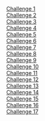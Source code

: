 [Challenge 1](https://practice.geeksforgeeks.org/problems/missing-number-in-array1416/1?page=1&sprint=ca8ae412173dbd8346c26a0295d098fd&sortBy=difficulty)<br>
[Challenge 2](https://practice.geeksforgeeks.org/problems/wave-array-1587115621/1?page=1&sprint=ca8ae412173dbd8346c26a0295d098fd&sortBy=submissions)<br>
[Challenge 3](https://practice.geeksforgeeks.org/problems/maximum-value-in-a-bitonic-array3001/1?page=1&sprint=ca8ae412173dbd8346c26a0295d098fd&sortBy=submissions)<br>
[Challenge 4](https://practice.geeksforgeeks.org/problems/maximum-of-all-subarrays-of-size-k3101/1?page=1&sprint=ca8ae412173dbd8346c26a0295d098fd&sortBy=difficulty)<br>
[Challenge 5](https://practice.geeksforgeeks.org/problems/coin-change2448/1?page=1&sprint=ca8ae412173dbd8346c26a0295d098fd&sortBy=submissions)<br>
[Challenge 6](https://practice.geeksforgeeks.org/problems/anagram-1587115620/1?page=1&sprint=ca8ae412173dbd8346c26a0295d098fd&sortBy=submissions)<br>
[Challenge 7](https://practice.geeksforgeeks.org/problems/insertion-sort/1?page=1&sprint=ca8ae412173dbd8346c26a0295d098fd&sortBy=submissions)<br>
[Challenge 8](https://practice.geeksforgeeks.org/problems/transpose-of-matrix-1587115621/1?page=1&sprint=ca8ae412173dbd8346c26a0295d098fd&sortBy=submissions)<br>
[Challenge 9](https://practice.geeksforgeeks.org/problems/rotate-by-90-degree-1587115621/1?page=1&sprint=ca8ae412173dbd8346c26a0295d098fd&sortBy=submissions)<br>
[Challenge 10](https://practice.geeksforgeeks.org/problems/summed-matrix5834/1?page=1&sprint=ca8ae412173dbd8346c26a0295d098fd&sortBy=submissions)<br>
[Challenge 11](https://practice.geeksforgeeks.org/problems/maximum-sum-rectangle2948/1?page=1&sprint=ca8ae412173dbd8346c26a0295d098fd&sortBy=submissions)<br>
[Challenge 12](https://practice.geeksforgeeks.org/problems/count-palindrome-sub-strings-of-a-string0652/1?page=1&sprint=ca8ae412173dbd8346c26a0295d098fd&sortBy=submissions)<br>
[Challenge 13](https://practice.geeksforgeeks.org/problems/check-whether-k-th-bit-is-set-or-not-1587115620/1?page=1&sprint=ca8ae412173dbd8346c26a0295d098fd&sortBy=submissions)<br>
[Challenge 14](https://practice.geeksforgeeks.org/problems/node-at-a-given-index-in-linked-list/1?page=1&sprint=ca8ae412173dbd8346c26a0295d098fd&sortBy=submissions)<br>
[Challenge 15](https://practice.geeksforgeeks.org/problems/find-nk-th-node-in-linked-list/1?page=1&sprint=ca8ae412173dbd8346c26a0295d098fd&sortBy=submissions)<br>
[Challenge 16](https://practice.geeksforgeeks.org/problems/reverse-a-linked-list/1?page=1&sprint=ca8ae412173dbd8346c26a0295d098fd&sortBy=submissions)<br>
[Challenge 17](https://practice.geeksforgeeks.org/problems/delete-a-node-in-single-linked-list/1?page=2&sprint=ca8ae412173dbd8346c26a0295d098fd&sortBy=submissions)